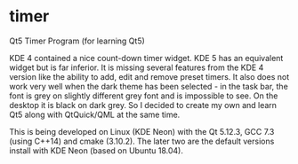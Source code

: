 # timer
Qt5 Timer Program (for learning Qt5)

KDE 4 contained a nice count-down timer widget.  KDE 5 has an equivalent
widget but is far inferior.  It is missing several features from the KDE
4 version like the ability to add, edit and remove preset timers.  It
also does not work very well when the dark theme has been selected - in
the task bar, the font is grey on slightly different grey font and is
impossible to see.  On the desktop it is black on dark grey.  So I
decided to create my own and learn Qt5 along with QtQuick/QML at the
same time.

This is being developed on Linux (KDE Neon) with the Qt 5.12.3, GCC 7.3
(using C++14) and cmake (3.10.2).  The later two are the default
versions install with KDE Neon (based on Ubuntu 18.04).
